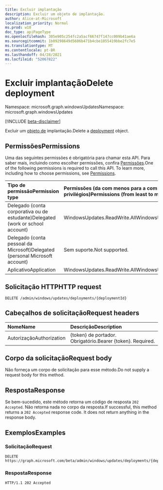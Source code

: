 ```yaml
---
title: Excluir implantação
description: Excluir um objeto de implantação.
author: Alice-at-Microsoft
localization_priority: Normal
ms.prod: w10
doc_type: apiPageType
ms.openlocfilehash: 305e905c254fc2a5acf66747f147cc009b41ae6a
ms.sourcegitcommit: 1b09298649d5606b471b4cbe1055419bbe2fc7e5
ms.translationtype: MT
ms.contentlocale: pt-BR
ms.lasthandoff: 04/28/2021
ms.locfileid: "52067822"
---
```

# <a name="delete-deployment"></a><span data-ttu-id="4d9d5-103">Excluir implantação</span><span class="sxs-lookup"><span data-stu-id="4d9d5-103">Delete deployment</span></span>
<span data-ttu-id="4d9d5-104">Namespace: microsoft.graph.windowsUpdates</span><span class="sxs-lookup"><span data-stu-id="4d9d5-104">Namespace: microsoft.graph.windowsUpdates</span></span>

[!INCLUDE [beta-disclaimer](../../includes/beta-disclaimer.md)]

<span data-ttu-id="4d9d5-105">Excluir um [objeto de](../resources/windowsupdates-deployment.md) implantação.</span><span class="sxs-lookup"><span data-stu-id="4d9d5-105">Delete a [deployment](../resources/windowsupdates-deployment.md) object.</span></span>

## <a name="permissions"></a><span data-ttu-id="4d9d5-106">Permissões</span><span class="sxs-lookup"><span data-stu-id="4d9d5-106">Permissions</span></span>
<span data-ttu-id="4d9d5-p101">Uma das seguintes permissões é obrigatória para chamar esta API. Para saber mais, incluindo como escolher permissões, confira [Permissões](/graph/permissions-reference).</span><span class="sxs-lookup"><span data-stu-id="4d9d5-p101">One of the following permissions is required to call this API. To learn more, including how to choose permissions, see [Permissions](/graph/permissions-reference).</span></span>

|<span data-ttu-id="4d9d5-109">Tipo de permissão</span><span class="sxs-lookup"><span data-stu-id="4d9d5-109">Permission type</span></span>|<span data-ttu-id="4d9d5-110">Permissões (da com menos para a com mais privilégios)</span><span class="sxs-lookup"><span data-stu-id="4d9d5-110">Permissions (from least to most privileged)</span></span>|
|:---|:---|
|<span data-ttu-id="4d9d5-111">Delegado (conta corporativa ou de estudante)</span><span class="sxs-lookup"><span data-stu-id="4d9d5-111">Delegated (work or school account)</span></span>|<span data-ttu-id="4d9d5-112">WindowsUpdates.ReadWrite.All</span><span class="sxs-lookup"><span data-stu-id="4d9d5-112">WindowsUpdates.ReadWrite.All</span></span>|
|<span data-ttu-id="4d9d5-113">Delegado (conta pessoal da Microsoft)</span><span class="sxs-lookup"><span data-stu-id="4d9d5-113">Delegated (personal Microsoft account)</span></span>|<span data-ttu-id="4d9d5-114">Sem suporte.</span><span class="sxs-lookup"><span data-stu-id="4d9d5-114">Not supported.</span></span>|
|<span data-ttu-id="4d9d5-115">Aplicativo</span><span class="sxs-lookup"><span data-stu-id="4d9d5-115">Application</span></span>|<span data-ttu-id="4d9d5-116">WindowsUpdates.ReadWrite.All</span><span class="sxs-lookup"><span data-stu-id="4d9d5-116">WindowsUpdates.ReadWrite.All</span></span>|

## <a name="http-request"></a><span data-ttu-id="4d9d5-117">Solicitação HTTP</span><span class="sxs-lookup"><span data-stu-id="4d9d5-117">HTTP request</span></span>

<!-- {
  "blockType": "ignored"
}
-->
``` http
DELETE /admin/windows/updates/deployments/{deploymentId}
```

## <a name="request-headers"></a><span data-ttu-id="4d9d5-118">Cabeçalhos de solicitação</span><span class="sxs-lookup"><span data-stu-id="4d9d5-118">Request headers</span></span>
|<span data-ttu-id="4d9d5-119">Nome</span><span class="sxs-lookup"><span data-stu-id="4d9d5-119">Name</span></span>|<span data-ttu-id="4d9d5-120">Descrição</span><span class="sxs-lookup"><span data-stu-id="4d9d5-120">Description</span></span>|
|:---|:---|
|<span data-ttu-id="4d9d5-121">Autorização</span><span class="sxs-lookup"><span data-stu-id="4d9d5-121">Authorization</span></span>|<span data-ttu-id="4d9d5-p102">{token} de portador. Obrigatório.</span><span class="sxs-lookup"><span data-stu-id="4d9d5-p102">Bearer {token}. Required.</span></span>|

## <a name="request-body"></a><span data-ttu-id="4d9d5-124">Corpo da solicitação</span><span class="sxs-lookup"><span data-stu-id="4d9d5-124">Request body</span></span>
<span data-ttu-id="4d9d5-125">Não forneça um corpo de solicitação para esse método.</span><span class="sxs-lookup"><span data-stu-id="4d9d5-125">Do not supply a request body for this method.</span></span>

## <a name="response"></a><span data-ttu-id="4d9d5-126">Resposta</span><span class="sxs-lookup"><span data-stu-id="4d9d5-126">Response</span></span>

<span data-ttu-id="4d9d5-p103">Se bem-sucedido, este método retorna um código de resposta `202 Accepted`. Não retorna nada no corpo da resposta.</span><span class="sxs-lookup"><span data-stu-id="4d9d5-p103">If successful, this method returns a `202 Accepted` response code. It does not return anything in the response body.</span></span>

## <a name="examples"></a><span data-ttu-id="4d9d5-129">Exemplos</span><span class="sxs-lookup"><span data-stu-id="4d9d5-129">Examples</span></span>

### <a name="request"></a><span data-ttu-id="4d9d5-130">Solicitação</span><span class="sxs-lookup"><span data-stu-id="4d9d5-130">Request</span></span>
<!-- {
  "blockType": "request",
  "name": "delete_deployment"
}
-->
``` http
DELETE https://graph.microsoft.com/beta/admin/windows/updates/deployments/{deploymentId}
```


### <a name="response"></a><span data-ttu-id="4d9d5-131">Resposta</span><span class="sxs-lookup"><span data-stu-id="4d9d5-131">Response</span></span>

<!-- {
  "blockType": "response",
  "truncated": true
}
-->
``` http
HTTP/1.1 202 Accepted
```


